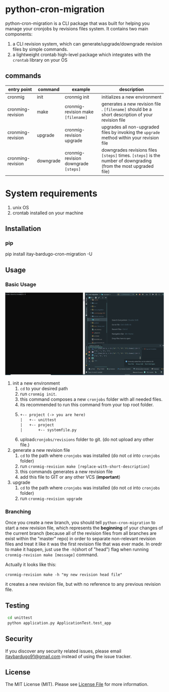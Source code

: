 # python-cron-migration
python-cron-migration is a CLI package that was built for helping you manage your cronjobs by revisions files system.
It contains two main components:
1. a CLI revision system, which can generate/upgrade/downgrade revision files by simple commands.
2. a lightweight crontab high-level package which integrates with the `crontab` library on your OS


## commands 
| entry point | command | example | description |
| ----------- |---------|------|-------------|
| cronmig | init | cronmig init | initializes a new environment |
| cronming-revision | make | cronmig-revision make `[filename]` | generates a new revision file . `[filename]` should be a short description of your revision file|
| cronming-revision | upgrade | cronmig-revision upgrade | upgrades all non-upgraded files by invoking the `upgrade` method within your revision file |
| cronming-revision | downgrade | cronmig-revision downgrade `[steps]`  | downgrades revisions files `[steps]` times. `[steps]` is the number of downgrading (from the most upgraded file) | 

 

# System requirements
1. unix OS
2. crontab installed on your machine 

## Installation

### pip
pip install itay-bardugo-cron-migration -U


## Usage
### Basic Usage
![](docs/readme.gif)
1. init a new environment
    1. `cd` to your desired path
    1. run `cronmig init`.
    1. this command composes a new `cronjobs` folder with all needed files.
    1. its recommended to run this command from your top root folder.
    1. 
        ```
        +-- project (-> you are here)
        |   +-- unittest
        |   +-- project
        |       +-- systemfile.py
        ```
   1. upload`cronjobs/revisions` folder to git. (do not upload any other file.)
1. generate a new revision file
    1. `cd` to the path where `cronjobs` was installed (do not `cd` into `cronjobs` folder)
    1.  run `cronmig-revision make [replace-with-short-description]`
    1.  this commands generates a new revision file
    1.  add this file to GIT or any other VCS (**important**)
1. upgrade 
    1. `cd` to the path where `cronjobs` was installed (do not `cd` into `cronjobs` folder)
    1.  run `cronmig-revision upgrade`

### Branching
Once you create a new branch, you should tell `python-cron-migration` to start a new revision file, which represents the 
**beginning** of your changes of the current branch (because all of the revision files from all branches are exist within the "master" repo)
in order to separate non-relevant revision files and treat it like it was the first revision file that was ever made.
In oredr to make it happen, just use the `-h`(short of "head") flag when running `cronmig-revision make [message]` command.

Actually it looks like this:

`cronmig-revision make -h "my new revision head file"`

it creates a new revision file, but with no reference to any previous revision file.

 
## Testing

``` bash
 cd unittest
 python application.py ApplicationTest.test_app  
```

## Security

If you discover any security related issues, please email itaybardugo91@gmail.com instead of using the issue tracker.


## License

The MIT License (MIT). Please see [License File](LICENSE) for more information.

